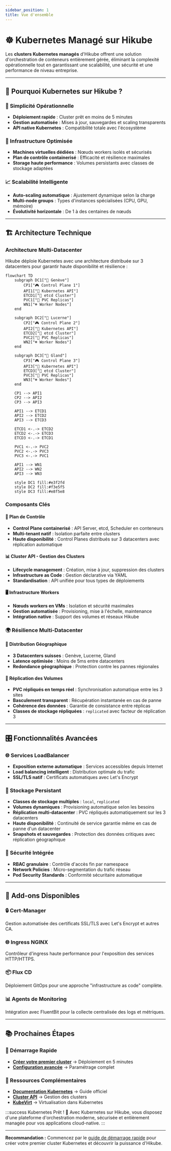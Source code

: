 ```yaml
---
sidebar_position: 1
title: Vue d'ensemble
---
```


# ☸️ Kubernetes Managé sur Hikube

Les **clusters Kubernetes managés** d'Hikube offrent une solution d'orchestration de conteneurs entièrement gérée, éliminant la complexité opérationnelle tout en garantissant une scalabilité, une sécurité et une performance de niveau entreprise.

---

## 🚀 Pourquoi Kubernetes sur Hikube ?

### **🎯 Simplicité Opérationnelle**
- **Déploiement rapide** : Cluster prêt en moins de 5 minutes
- **Gestion automatisée** : Mises à jour, sauvegardes et scaling transparents
- **API native Kubernetes** : Compatibilité totale avec l'écosystème

### **🔧 Infrastructure Optimisée**
- **Machines virtuelles dédiées** : Nœuds workers isolés et sécurisés
- **Plan de contrôle containerisé** : Efficacité et résilience maximales
- **Storage haute performance** : Volumes persistants avec classes de stockage adaptées

### **📈 Scalabilité Intelligente**
- **Auto-scaling automatique** : Ajustement dynamique selon la charge
- **Multi-node groups** : Types d'instances spécialisées (CPU, GPU, mémoire)
- **Évolutivité horizontale** : De 1 à des centaines de nœuds

---

## 🏗️ Architecture Technique

### **Architecture Multi-Datacenter**

Hikube déploie Kubernetes avec une architecture distribuée sur 3 datacenters pour garantir haute disponibilité et résilience :

```mermaid
flowchart TD
    subgraph DC1["🏢 Genève"]
        CP1["🎮 Control Plane 1"]
        API1["🔌 Kubernetes API"]
        ETCD1["💾 etcd Cluster"]
        PVC1["💾 PVC Replicas"]
        WN1["☸️ Worker Nodes"]
    end
    
    subgraph DC2["🏢 Lucerne"]
        CP2["🎮 Control Plane 2"]
        API2["🔌 Kubernetes API"]
        ETCD2["💾 etcd Cluster"]
        PVC2["💾 PVC Replicas"]
        WN2["☸️ Worker Nodes"]
    end
    
    subgraph DC3["🏢 Gland"]
        CP3["🎮 Control Plane 3"]
        API3["🔌 Kubernetes API"]
        ETCD3["💾 etcd Cluster"]
        PVC3["💾 PVC Replicas"]
        WN3["☸️ Worker Nodes"]
    end
    
    CP1 --> API1
    CP2 --> API2
    CP3 --> API3
    
    API1 --> ETCD1
    API2 --> ETCD2
    API3 --> ETCD3
    
    ETCD1 <-.-> ETCD2
    ETCD2 <-.-> ETCD3
    ETCD3 <-.-> ETCD1
    
    PVC1 <-.-> PVC2
    PVC2 <-.-> PVC3
    PVC3 <-.-> PVC1
    
    API1 --> WN1
    API2 --> WN2
    API3 --> WN3
    
    style DC1 fill:#e3f2fd
    style DC2 fill:#f3e5f5
    style DC3 fill:#e8f5e8
```

### **Composants Clés**

#### **🎯 Plan de Contrôle**
- **Control Plane containerisé** : API Server, etcd, Scheduler en conteneurs
- **Multi-tenant natif** : Isolation parfaite entre clusters
- **Haute disponibilité** : Control Planes distribués sur 3 datacenters avec réplication automatique

#### **📊 Cluster API - Gestion des Clusters** 
- **Lifecycle management** : Création, mise à jour, suppression des clusters
- **Infrastructure as Code** : Gestion déclarative via YAML
- **Standardisation** : API unifiée pour tous types de déploiements

#### **🖥️ Infrastructure Workers**
- **Nœuds workers en VMs** : Isolation et sécurité maximales
- **Gestion automatisée** : Provisioning, mise à l'échelle, maintenance
- **Intégration native** : Support des volumes et réseaux Hikube

### **🌍 Résilience Multi-Datacenter**

#### **📍 Distribution Géographique**
- **3 Datacenters suisses** : Genève, Lucerne, Gland
- **Latence optimisée** : Moins de 5ms entre datacenters
- **Redondance géographique** : Protection contre les pannes régionales

#### **💾 Réplication des Volumes**
- **PVC répliqués en temps réel** : Synchronisation automatique entre les 3 sites
- **Basculement transparent** : Récupération instantanée en cas de panne
- **Cohérence des données** : Garantie de consistance entre réplicas
- **Classes de stockage répliquées** : `replicated` avec facteur de réplication 3

---

## 🎛️ Fonctionnalités Avancées

### **🌐 Services LoadBalancer**
- **Exposition externe automatique** : Services accessibles depuis Internet
- **Load balancing intelligent** : Distribution optimale du trafic
- **SSL/TLS natif** : Certificats automatiques avec Let's Encrypt

### **💾 Stockage Persistant**
- **Classes de stockage multiples** : `local`, `replicated`
- **Volumes dynamiques** : Provisioning automatique selon les besoins
- **Réplication multi-datacenter** : PVC répliqués automatiquement sur les 3 datacenters
- **Haute disponibilité** : Continuité de service garantie même en cas de panne d'un datacenter
- **Snapshots et sauvegardes** : Protection des données critiques avec réplication géographique

### **🔐 Sécurité Intégrée**
- **RBAC granulaire** : Contrôle d'accès fin par namespace
- **Network Policies** : Micro-segmentation du trafic réseau
- **Pod Security Standards** : Conformité sécuritaire automatique

---

## 🚦 Add-ons Disponibles

### **🔒 Cert-Manager**
Gestion automatisée des certificats SSL/TLS avec Let's Encrypt et autres CA.

### **🌐 Ingress NGINX**
Contrôleur d'ingress haute performance pour l'exposition des services HTTP/HTTPS.

### **📦 Flux CD**
Déploiement GitOps pour une approche "infrastructure as code" complète.

### **📊 Agents de Monitoring**
Intégration avec FluentBit pour la collecte centralisée des logs et métriques.

---

## 📚 Prochaines Étapes

### **🚀 Démarrage Rapide**
- **[Créer votre premier cluster](./quick-start.md)** → Déploiement en 5 minutes
- **[Configuration avancée](./api-reference.md)** → Paramétrage complet

### **📖 Ressources Complémentaires**
- **[Documentation Kubernetes](https://kubernetes.io/)** → Guide officiel
- **[Cluster API](https://cluster-api.sigs.k8s.io/)** → Gestion des clusters
- **[KubeVirt](https://kubevirt.io/)** → Virtualisation dans Kubernetes

:::success Kubernetes Prêt ! 🎉
Avec Kubernetes sur Hikube, vous disposez d'une plateforme d'orchestration moderne, sécurisée et entièrement managée pour vos applications cloud-native.
:::

---

**Recommandation :** Commencez par le [guide de démarrage rapide](./quick-start.md) pour créer votre premier cluster Kubernetes et découvrir la puissance d'Hikube. 